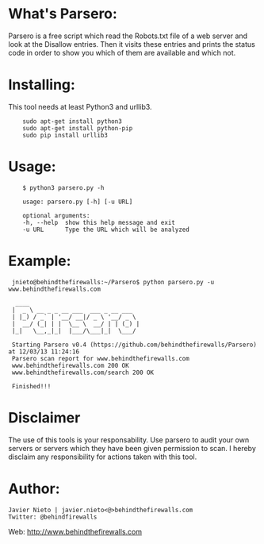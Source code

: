 What's Parsero:
===============
Parsero is a free script which read the Robots.txt file of a web server and look at the Disallow entries. Then it 
visits these entries and prints the status code in order to show you which of them are available and which not.

Installing:
==========
This tool needs at least Python3 and urllib3.
        
        sudo apt-get install python3
        sudo apt-get install python-pip
        sudo pip install urllib3

Usage:
======
        $ python3 parsero.py -h
        
        usage: parsero.py [-h] [-u URL]
        
        optional arguments:
        -h, --help  show this help message and exit
        -u URL      Type the URL which will be analyzed

Example:
=======
	 jnieto@behindthefirewalls:~/Parsero$ python parsero.py -u www.behindthefirewalls.com

	  ____                               
	 |  _ \ __ _ _ __ ___  ___ _ __ ___  
	 | |_) / _` | '__/ __|/ _ \ '__/ _ \ 
	 |  __/ (_| | |  \__ \  __/ | | (_) |
	 |_|   \__,_|_|  |___/\___|_|  \___/ 

	 Starting Parsero v0.4 (https://github.com/behindthefirewalls/Parsero) at 12/03/13 11:24:16
	 Parsero scan report for www.behindthefirewalls.com
	 www.behindthefirewalls.com 200 OK
	 www.behindthefirewalls.com/search 200 OK

	 Finished!!!


Disclaimer
==========
The use of this tools is your responsability. Use parsero to audit your own servers or servers which they have been given permission to scan. I hereby disclaim any responsibility for actions taken with this tool.


Author:
=======

    Javier Nieto | javier.nieto<@>behindthefirewalls.com
    Twitter: @behindfirewalls
  Web: http://www.behindthefirewalls.com
